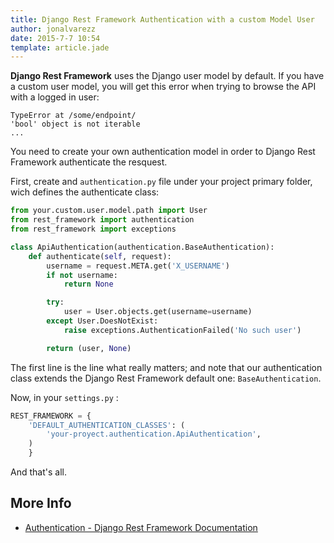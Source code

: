 ```yaml
---
title: Django Rest Framework Authentication with a custom Model User
author: jonalvarezz
date: 2015-7-7 10:54
template: article.jade
---
```


**Django Rest Framework** uses the Django user model by default. If you have a custom user model, you will get this error when trying to browse the API with a logged in user:

```
TypeError at /some/endpoint/
'bool' object is not iterable
...
```

You need to create your own authentication model in order to Django Rest Framework authenticate the resquest.

First, create and `authentication.py` file under your project primary folder, wich defines the authenticate class:

```python
from your.custom.user.model.path import User
from rest_framework import authentication
from rest_framework import exceptions

class ApiAuthentication(authentication.BaseAuthentication):
    def authenticate(self, request):
        username = request.META.get('X_USERNAME')
        if not username:
            return None

        try:
            user = User.objects.get(username=username)
        except User.DoesNotExist:
            raise exceptions.AuthenticationFailed('No such user')

        return (user, None)

```

The first line is the line what really matters; and note that our authentication class extends the Django Rest Framework default one: `BaseAuthentication`.

Now, in your `settings.py` :
```python
REST_FRAMEWORK = {
    'DEFAULT_AUTHENTICATION_CLASSES': (
        'your-proyect.authentication.ApiAuthentication',
    )
    }
```

And that's all.

## More Info
* [Authentication - Django Rest Framework Documentation](http://www.django-rest-framework.org/api-guide/authentication/)

